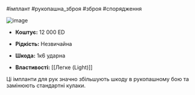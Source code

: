 #імплант #рукопашна_зброя #зброя #спорядження

![image](https://static.wikia.nocookie.net/cyberpunk/images/9/9e/Cw_arms_strongarms.png/revision/latest?cb=20210605080249)

- **Коштує:** 12 000 ED
- **Рідкість:** Незвичайна

- **Шкода:** 1к6 ударна
- **Властивості:** [[Легке (Light)]]

Ці імпланти для рук значно збільшують шкоду в рукопашному бою та замінюють стандартні  кулаки.